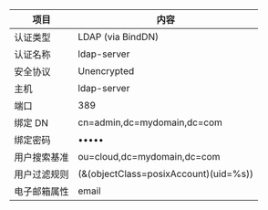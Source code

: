 |项目|内容|
|---|---|
|认证类型|LDAP (via BindDN)|
|认证名称|ldap-server|
|安全协议|Unencrypted|
|主机|ldap-server|
|端口|389|
|绑定 DN|cn=admin,dc=mydomain,dc=com|
|绑定密码|•••••|
|用户搜索基准|ou=cloud,dc=mydomain,dc=com|
|用户过滤规则|(&(objectClass=posixAccount)(uid=%s))|
|电子邮箱属性|email|

